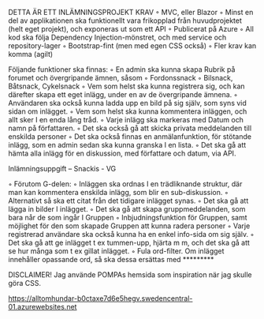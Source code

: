 DETTA ÄR ETT INLÄMNINGSPROJEKT 
KRAV
◦ MVC, eller Blazor
◦ Minst en del av applikationen ska funktionellt vara frikopplad från huvudprojektet (helt eget
projekt), och exponeras ut som ett API
◦ Publicerat på Azure
◦ All kod ska följa Dependency Injection-mönstret, och med service och repository-lager
◦ Bootstrap-fint (men med egen CSS också)
◦ Fler krav kan komma (agilt)

Följande funktioner ska finnas:
◦ En admin ska kunna skapa Rubrik på forumet och övergripande ämnen, såsom
◦ Fordonssnack
◦ Bilsnack, Båtsnack, Cykelsnack
◦ Vem som helst ska kunna registrera sig, och kan därefter skapa ett eget inlägg, under en av de
övergripande ämnena.
◦ Användaren ska också kunna ladda upp en bild på sig själv, som syns vid sidan om inlägget.
◦ Vem som helst ska kunna kommentera inläggen, och allt sker I en enda lång tråd.
◦ Varje inlägg ska markeras med Datum och namn på författaren.
◦ Det ska också gå att skicka privata meddelanden till enskilda personer
◦ Det ska också finnas en anmälanfunktion, för stötande inlägg, som en admin sedan ska kunna
granska I en lista.
◦ Det ska gå att hämta alla inlägg för en diskussion, med författare och datum, via API.

Inlämningsuppgift – Snackis - VG

◦ Förutom G-delen:
◦ Inläggen ska ordnas I en trädliknande struktur, där man kan kommentera enskilda inlägg, som
blir en sub-diskussion.
◦ Alternativt så ska ett citat från det tidigare inlägget synas.
◦ Det ska gå att lägga in bilder I inlägget.
◦ Det ska gå att skapa gruppmeddelanden, som bara når de som ingår I Gruppen
◦ Inbjudningsfunktion för Gruppen, samt möjlighet för den som skapade Gruppen att kunna radera
personer
◦ Varje registrerad användare ska också kunna ha en enkel info-sida om sig själv.
◦ Det ska gå att ge inlägget t ex tummen-upp, hjärta m m, och det ska gå att se hur många som
t ex gillat inlägget.
◦ Fula ord-filter. Om inlägget innehåller opassande ord, så ska dessa ersättas med *********

DISCLAIMER! Jag använde POMPAs hemsida som inspiration när jag skulle göra CSS.



https://alltomhundar-b0ctaxe7d6e5hegv.swedencentral-01.azurewebsites.net
